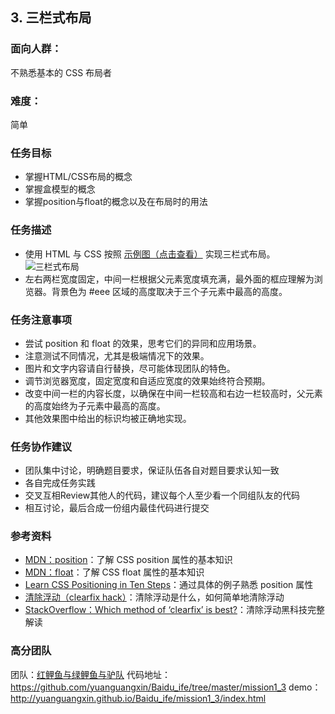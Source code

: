 ## 3. 三栏式布局
### 面向人群：
不熟悉基本的 CSS 布局者

### 难度：
简单

### 任务目标
* 掌握HTML/CSS布局的概念
* 掌握盒模型的概念
* 掌握position与float的概念以及在布局时的用法

### 任务描述
* 使用 HTML 与 CSS 按照 [示例图（点击查看）](http://7xrp04.com1.z0.glb.clouddn.com/task_1_3_1.png) 实现三栏式布局。
![三栏式布局](http://7xrp04.com1.z0.glb.clouddn.com/task_1_3_1.png)
* 左右两栏宽度固定，中间一栏根据父元素宽度填充满，最外面的框应理解为浏览器。背景色为 #eee 区域的高度取决于三个子元素中最高的高度。

### 任务注意事项
* 尝试 position 和 float 的效果，思考它们的异同和应用场景。
* 注意测试不同情况，尤其是极端情况下的效果。
* 图片和文字内容请自行替换，尽可能体现团队的特色。
* 调节浏览器宽度，固定宽度和自适应宽度的效果始终符合预期。
* 改变中间一栏的内容长度，以确保在中间一栏较高和右边一栏较高时，父元素的高度始终为子元素中最高的高度。
* 其他效果图中给出的标识均被正确地实现。

### 任务协作建议
* 团队集中讨论，明确题目要求，保证队伍各自对题目要求认知一致
* 各自完成任务实践
* 交叉互相Review其他人的代码，建议每个人至少看一个同组队友的代码
* 相互讨论，最后合成一份组内最佳代码进行提交

### 参考资料
* [MDN：position](https://developer.mozilla.org/en/docs/Web/CSS/position)：了解 CSS position 属性的基本知识
* [MDN：float](https://developer.mozilla.org/en/docs/Web/CSS/float)：了解 CSS float 属性的基本知识
* [Learn CSS Positioning in Ten Steps](http://www.barelyfitz.com/screencast/html-training/css/positioning/)：通过具体的例子熟悉 position 属性
* [清除浮动（clearfix hack）](http://learnlayout.com/clearfix.html)：清除浮动是什么，如何简单地清除浮动
* [StackOverflow：Which method of ‘clearfix’ is best?](http://stackoverflow.com/questions/211383/which-method-of-clearfix-is-best)：清除浮动黑科技完整解读

### 高分团队
团队：[红鲤鱼与绿鲤鱼与驴队](http://ife.baidu.com/group/profile?groupId=2852)
代码地址：https://github.com/yuanguangxin/Baidu_ife/tree/master/mission1_3
demo：http://yuanguangxin.github.io/Baidu_ife/mission1_3/index.html
